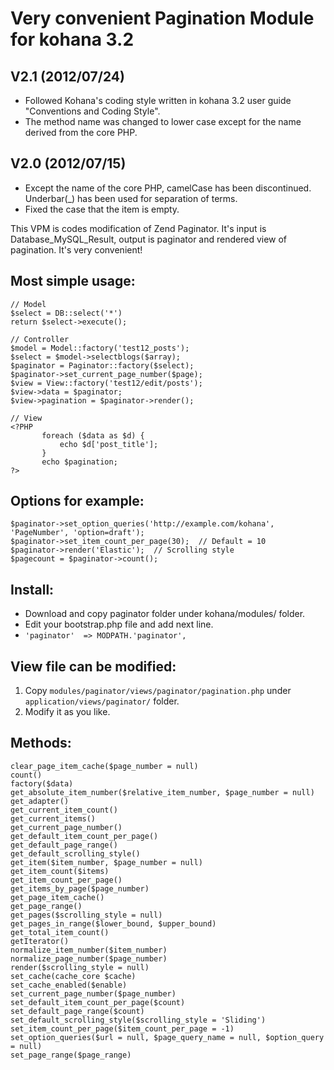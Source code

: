 Very convenient Pagination Module for kohana 3.2
================================================

V2.1 (2012/07/24)
--------------------

- Followed Kohana's coding style written in kohana 3.2 user guide "Conventions and Coding Style".
- The method name was changed to lower case except for the name derived from the core PHP.

V2.0 (2012/07/15)
--------------------

- Except the name of the core PHP, camelCase has been discontinued. Underbar(_) has been used for separation of terms.
- Fixed the case that the item is empty.

This VPM is codes modification of Zend Paginator. It's input is Database_MySQL_Result, output is paginator and rendered view of pagination. It's very convenient!

Most simple usage:
------------------
    // Model
    $select = DB::select('*')
    return $select->execute();
    
    // Controller
    $model = Model::factory('test12_posts');
    $select = $model->selectblogs($array);
    $paginator = Paginator::factory($select);
    $paginator->set_current_page_number($page);
    $view = View::factory('test12/edit/posts');
    $view->data = $paginator;
    $view->pagination = $paginator->render();
    
    // View
    <?PHP
           foreach ($data as $d) {
               echo $d['post_title'];
           }
           echo $pagination;
    ?>

Options for example:
--------------------
    $paginator->set_option_queries('http://example.com/kohana', 'PageNumber', 'option=draft');
    $paginator->set_item_count_per_page(30);  // Default = 10
    $paginator->render('Elastic');  // Scrolling style
    $pagecount = $paginator->count();

Install:
--------
* Download and copy paginator folder under kohana/modules/ folder.
* Edit your bootstrap.php file and add next line.
* `'paginator'  => MODPATH.'paginator',`

View file can be modified:
--------------------------
1. Copy `modules/paginator/views/paginator/pagination.php` under `application/views/paginator/` folder.
2. Modify it as you like.

Methods:
--------
    clear_page_item_cache($page_number = null)
    count()
    factory($data)
    get_absolute_item_number($relative_item_number, $page_number = null)
    get_adapter()
    get_current_item_count()
    get_current_items()
    get_current_page_number()
    get_default_item_count_per_page()
    get_default_page_range()
    get_default_scrolling_style()
    get_item($item_number, $page_number = null)
    get_item_count($items)
    get_item_count_per_page()
    get_items_by_page($page_number)
    get_page_item_cache()
    get_page_range()
    get_pages($scrolling_style = null)
    get_pages_in_range($lower_bound, $upper_bound)
    get_total_item_count()
    getIterator()
    normalize_item_number($item_number)
    normalize_page_number($page_number)
    render($scrolling_style = null)
    set_cache(cache_core $cache)
    set_cache_enabled($enable)
    set_current_page_number($page_number)
    set_default_item_count_per_page($count)
    set_default_page_range($count)
    set_default_scrolling_style($scrolling_style = 'Sliding')
    set_item_count_per_page($item_count_per_page = -1)
    set_option_queries($url = null, $page_query_name = null, $option_query = null)
    set_page_range($page_range)
